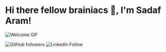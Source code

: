 # Hi there fellow brainiacs 👋, I'm Sadaf Aram!

![Welcome GIF](https://media.giphy.com/media/26tn33aiTi1jkl6H6/giphy.gif)

![GitHub followers](https://img.shields.io/github/followers/SadafAram?label=Follow&style=social)
![LinkedIn Follow](https://img.shields.io/badge/LinkedIn-Connect-blue?style=social&logo=linkedin&link=https://www.linkedin.com/in/sadafaram)

<!--
**SadafAram/SadafAram** is a ✨ _special_ ✨ repository because its `README.md` (this file) appears on your GitHub profile.

## About Me
- 🎓 I’m currently finishing my masters in Biomedical Engineering at Tarbiat Modares University.
- 🌱 I love learning cutting-edge technologies in my field.
- 🧠 My main passion lies in decoding (or rather coding) the neuroscience of sleep.
- 🔭 I’m on a quest to develop cutting-edge solutions to facilitate relaxation.
- 💬 Ask me about anything related to biomedical engineering and neuroscience.
- 📫 How to reach me: sadaf.aram23@gmail.com
- ⚡ Fun fact: I have ADHD, so it's a minor miracle (or a major one) that I've survived this long in academia! 😅 (Being ridiculously competitive and my desire to leave a giant footprint in this world might have helped a bit.)

![Your GitHub stats](https://github-readme-stats.vercel.app/api?username=SadafAram&show_icons=true&theme=radical)
![Top Langs](https://github-readme-stats.vercel.app/api/top-langs/?username=SadafAram&layout=compact)
![GitHub Activity Graph](https://activity-graph.herokuapp.com/graph?username=SadafAram&theme=react-dark)
![Visitor Count](https://komarev.com/ghpvc/?username=SadafAram)
